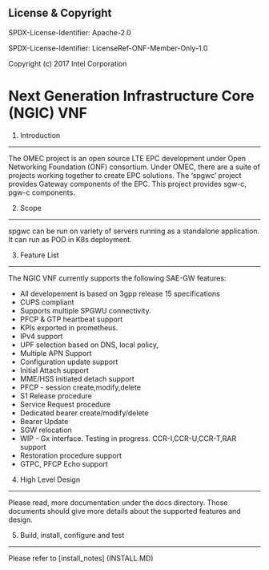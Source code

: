 License & Copyright
----

SPDX-License-Identifier: Apache-2.0 

SPDX-License-Identifier: LicenseRef-ONF-Member-Only-1.0

Copyright (c) 2017 Intel Corporation

Next Generation Infrastructure Core (NGIC) VNF
==============================================

1. Introduction
-------------------------------------------
The OMEC project is an open source LTE EPC development under Open Networking Foundation (ONF) consortium. 
Under OMEC, there are a suite of projects working together to create EPC solutions. The ‘spgwc’ project provides 
Gateway components of the EPC. This project provides sgw-c, pgw-c components. 

2.  Scope
----------
spgwc can be run on variety of servers running as a standalone application. It can run as POD in K8s deployment.

3.	Feature List
----------------
The NGIC VNF currently supports the following SAE-GW features:
* All developement is based on 3gpp release 15 specifications
* CUPS compliant 
* Supports multiple SPGWU connectivity. 
* PFCP & GTP heartbeat support
* KPIs exported in prometheus.
* IPv4 support
* UPF selection based on DNS, local policy,
* Multiple APN Support
* Configuration update support
* Initial Attach support
* MME/HSS initiated detach support
* PFCP - session create,modify,delete
* S1 Release procedure
* Service Request procedure
* Dedicated bearer create/modify/delete
* Bearer Update 
* SGW relocation
* WIP - Gx interface. Testing in progress. CCR-I,CCR-U,CCR-T,RAR support
* Restoration procedure support
* GTPC, PFCP Echo support





4.	High Level Design
----------------------
Please read, more documentation under the docs directory. Those documents should give more details about the
supported features and design.

5.	Build, install, configure and test
------------------------------------------

Please refer to [install_notes] (INSTALL.MD)




